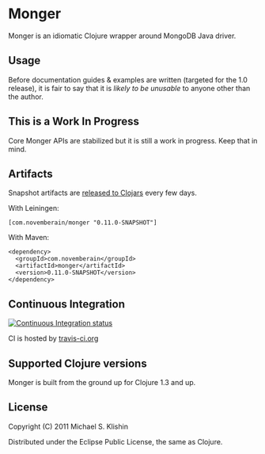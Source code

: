 # Monger

Monger is an idiomatic Clojure wrapper around MongoDB Java driver.


## Usage

Before documentation guides & examples are written (targeted for the 1.0 release), it is fair to say that it is *likely to be unusable* to anyone
other than the author.


## This is a Work In Progress

Core Monger APIs are stabilized but it is still a work in progress. Keep that in mind.


## Artifacts

Snapshot artifacts are [released to Clojars](https://clojars.org/com.novemberain/monger) every few days.

With Leiningen:

    [com.novemberain/monger "0.11.0-SNAPSHOT"]


With Maven:

    <dependency>
      <groupId>com.novemberain</groupId>
      <artifactId>monger</artifactId>
      <version>0.11.0-SNAPSHOT</version>
    </dependency>


## Continuous Integration

[![Continuous Integration status](https://secure.travis-ci.org/michaelklishin/monger.png)](http://travis-ci.org/michaelklishin/monger)


CI is hosted by [travis-ci.org](http://travis-ci.org)



## Supported Clojure versions

Monger is built from the ground up for Clojure 1.3 and up.


## License

Copyright (C) 2011 Michael S. Klishin

Distributed under the Eclipse Public License, the same as Clojure.

